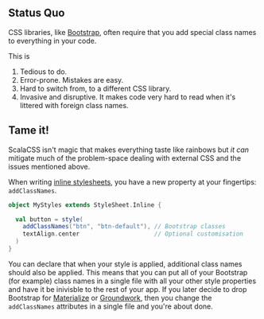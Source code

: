 ## Status Quo

CSS libraries, like [Bootstrap](http://getbootstrap.com/),
often require that you add special class names to everything in your code.

This is
1. Tedious to do.
2. Error-prone.  Mistakes are easy.
3. Hard to switch from, to a different CSS library.
4. Invasive and disruptive. It makes code very hard to read when it's littered with foreign class names.

## Tame it!

ScalaCSS isn't magic that makes everything taste like rainbows but
_it can_ mitigate much of the problem-space dealing with external CSS
and the issues mentioned above.

When writing [inline stylesheets](../quickstart/inline.md),
you have a new property at your fingertips: `addClassNames`.

```scala
object MyStyles extends StyleSheet.Inline {

  val button = style(
    addClassNames("btn", "btn-default"), // Bootstrap classes
    textAlign.center                     // Optional customisation
  )
}
```

You can declare that when your style is applied, additional class names
should also be applied. This means that you can put all of your Bootstrap
(for example) class names in a single file with all your other style
properties and have it be inivisble to the rest of your app.
If you later decide to drop Bootstrap for
[Materialize](http://materializecss.com/) or [Groundwork](https://groundworkcss.github.io/),
then you change the `addClassNames` attributes in a single file and you're about done.

